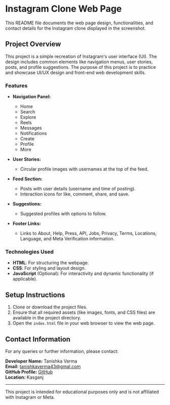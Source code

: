 # Instagram Clone Web Page

This README file documents the web page design, functionalities, and contact details for the Instagram clone displayed in the screenshot.

## Project Overview
This project is a simple recreation of Instagram's user interface (UI). The design includes common elements like navigation menus, user stories, posts, and profile suggestions. The purpose of this project is to practice and showcase UI/UX design and front-end web development skills.

### Features
- **Navigation Panel:**
  - Home
  - Search
  - Explore
  - Reels
  - Messages
  - Notifications
  - Create
  - Profile
  - More

- **User Stories:**
  - Circular profile images with usernames at the top of the feed.

- **Feed Section:**
  - Posts with user details (username and time of posting).
  - Interaction icons for like, comment, share, and save.

- **Suggestions:**
  - Suggested profiles with options to follow.

- **Footer Links:**
  - Links to About, Help, Press, API, Jobs, Privacy, Terms, Locations, Language, and Meta Verification information.

### Technologies Used
- **HTML**: For structuring the webpage.
- **CSS**: For styling and layout design.
- **JavaScript** (Optional): For interactivity and dynamic functionality (if applicable).

## Setup Instructions
1. Clone or download the project files.
2. Ensure that all required assets (like images, fonts, and CSS files) are available in the project directory.
3. Open the `index.html` file in your web browser to view the web page.

## Contact Information
For any queries or further information, please contact:

**Developer Name:** Tanishka Verma  
**Email:** tanishkaverma43@gmal.com  
**GitHub Profile:** [GitHub](https://github.com/tanishkaverma43)  
**Location:** Kasganj  

---
This project is intended for educational purposes only and is not affiliated with Instagram or Meta.

